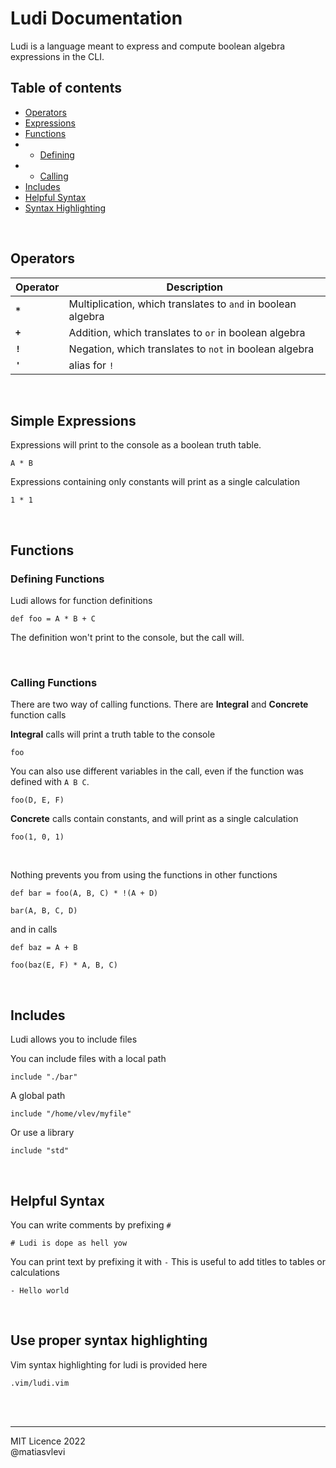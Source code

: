 # Ludi Documentation

Ludi is a language meant to express and compute boolean algebra expressions in the CLI.

## Table of contents

* [Operators](#Operators)
* [Expressions](#Expressions)
* [Functions](#Functions)
* * [Defining](#Defining-Functions)
* * [Calling](#Calling-Functions)
* [Includes](#Includes)
* [Helpful Syntax](#Helpful-Syntax)
* [Syntax Highlighting](#Use-proper-syntax-highlighting)

<br/>

## Operators


| Operator |           Description                                        |
|----------|--------------------------------------------------------------|
| **`*`**  | Multiplication, which translates to `and` in boolean algebra |
| **`+`**  | Addition, which translates to `or` in boolean algebra        |
| **`!`**  | Negation, which translates to `not` in boolean algebra       |
| **`'`**  | alias for `!`                                                |

<br/>

## Simple Expressions


Expressions will print to the console as a boolean truth table.

```ludi
A * B
```

Expressions containing only constants will print as a single calculation

```ludi
1 * 1
```


<br/>

## Functions


### Defining Functions

Ludi allows for function definitions

```ludi
def foo = A * B + C
```

The definition won't print to the console, but the call will.

<br/>

### Calling Functions

There are two way of calling functions. There are **Integral** and **Concrete** function calls 

**Integral** calls will print a truth table to the console

```ludi
foo
```

You can also use different variables in the call, even if the function was defined with `A B C`.

```ludi
foo(D, E, F)
```


**Concrete** calls contain constants, and will print as a single calculation

```ludi
foo(1, 0, 1)
```


<br/>

Nothing prevents you from using the functions in other functions

```ludi
def bar = foo(A, B, C) * !(A + D)

bar(A, B, C, D)
```

and in calls

```ludi
def baz = A + B

foo(baz(E, F) * A, B, C)
```

<br/>

## Includes

Ludi allows you to include files


You can include files with a local path

```ludi
include "./bar"
```

A global path

```
include "/home/vlev/myfile"
```

Or use a library

```
include "std"
```

<br/>

## Helpful Syntax

You can write comments by prefixing `#`

```ludi
# Ludi is dope as hell yow
```

You can print text by prefixing it with `-`
This is useful to add titles to tables or calculations

```ludi
- Hello world
```

<br/>

## Use proper syntax highlighting

Vim syntax highlighting for ludi is provided here

```
.vim/ludi.vim
```

<br/>
<br/>

---

MIT Licence 2022     
@matiasvlevi
